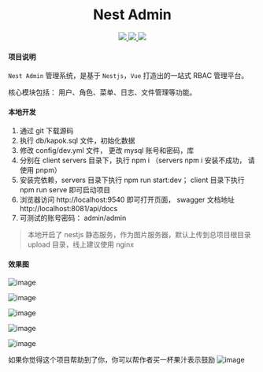 <div align="center">
<br/>
<br/>
  <h1 algin="center">
    Nest Admin
  </h1>
</div>

<p align="center">
  <a href="#">
    <img src="https://img.shields.io/badge/Nest%20Admin-v2.0.0-green">
  </a>
  <a href="#">
    <img src="https://img.shields.io/badge/nestjs-v8.x-green.svg" >
  </a>
  <a href="#">
    <img src="https://img.shields.io/badge/vue-v3.x-green.svg">
  </a>
</p>

#### 项目说明
```Nest Admin``` 管理系统，是基于 ```Nestjs```，```Vue``` 打造出的一站式 RBAC 管理平台。

核心模块包括： 用户、角色、菜单、日志、文件管理等功能。


#### 本地开发
1. 通过 git 下载源码
2. 执行 db/kapok.sql 文件，初始化数据
3. 修改 config/dev.yml 文件， 更改 mysql 账号和密码，库
4. 分别在 client servers 目录下，执行 npm i （servers npm i 安装不成功， 请使用 pnpm）
5. 安装完依赖，servers 目录下执行 npm run start:dev； client 目录下执行 npm run serve 即可启动项目
6. 浏览器访问 http://localhost:9540 即可打开页面， swagger 文档地址 http://localhost:8081/api/docs
7. 可测试的账号密码： admin/admin


> 本地开启了 nestjs 静态服务，作为图片服务器，默认上传到总项目根目录 upload 目录，线上建议使用 nginx

#### 效果图

![image](./upload/images/user.png)


![image](./upload/images/dept.png)


![image](./upload/images/role.png)


![image](./upload/images/menu.png)


![image](./upload/images/oss.png)


如果你觉得这个项目帮助到了你，你可以帮作者买一杯果汁表示鼓励
![image](./upload/images/pay.jpg)

